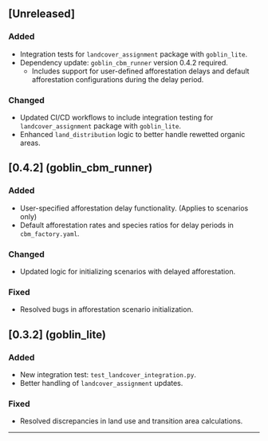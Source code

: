 ## [Unreleased]
### Added
- Integration tests for `landcover_assignment` package with `goblin_lite`.
- Dependency update: `goblin_cbm_runner` version 0.4.2 required.
  - Includes support for user-defined afforestation delays and default afforestation configurations during the delay period.

### Changed
- Updated CI/CD workflows to include integration testing for `landcover_assignment` package with `goblin_lite`.
- Enhanced `land_distribution` logic to better handle rewetted organic areas.

## [0.4.2] (goblin_cbm_runner)
### Added
- User-specified afforestation delay functionality. (Applies to scenarios only)
- Default afforestation rates and species ratios for delay periods in `cbm_factory.yaml`.

### Changed
- Updated logic for initializing scenarios with delayed afforestation.

### Fixed
- Resolved bugs in afforestation scenario initialization.

## [0.3.2] (goblin_lite)
### Added
- New integration test: `test_landcover_integration.py`.
- Better handling of `landcover_assignment` updates.

### Fixed
- Resolved discrepancies in land use and transition area calculations.

---